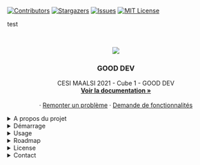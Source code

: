[![Contributors][contributors-shield]][contributors-url]
[![Stargazers][stars-shield]][stars-url]
[![Issues][issues-shield]][issues-url]
[![MIT License][license-shield]][license-url]

test

<!-- PROJECT LOGO -->
<br />
<p align="center">
    <img src="https://ecole-alternance.cesi.fr/wp-content/themes/cesi/static/logo/ecole-alternance.svg">

  <h3 align="center">GOOD DEV</h3>

  <p align="center">
    CESI MAALSI 2021 - Cube 1 - GOOD DEV
    <br />
    <a href="https://github.com/Silasssss/good-food/wiki"><strong>Voir la documentation »</strong></a>
    <br />
    <br />
    ·
    <a href="https://github.com/Silasssss/good-food/issues">Remonter un problème</a>
    ·
    <a href="https://github.com/Silasssss/good-food/issues">Demande de fonctionnalités</a>
  </p>
</p>



<details>
  <summary>A propos du projet</summary>

[![Product Name Screen Shot][product-screenshot]]()

Le projet consiste à fournir une architecture applicative au goût du jour, permettant de répondre à l’ensemble de ses besoins et contraintes. Cela contient aussi bien la refonte de l’application de commande que la refonte de l’infrastructure d’hébergement.

  
  <strong>Contexte :</strong> 
  
L’enseigne Good Food qui est composée de 150 restaurants franchisés sur la France, la Belgique et le Luxembourg propose des prestations de restauration conventionnelle, de la vente à emporter et de la livraison. Aujourd’hui le système d'information atteint ses limites notamment au niveau des performances très médiocres et des choix applicatifs qui empêchent toute évolution. De plus, il n'existe pas de solution mobile.

  <strong>Périmètre du projet :</strong>
  
La périmètre du projet est le suivant: développer une application de commande mobile et web ainsi qu’une application pour les franchisés afin qu’ils puissent gérer leurs commandes, leurs préparations, leurs fournisseurs et leurs livraisons. Il va aussi être nécessaire de refondre l’infrastructure d’hébergement.
 
  <strong>Contraintes :</strong>
  
* La totalité des data doit être conservée et récupérée dans la nouvelle base
* La migration de l’ancienne base de données vers la nouvelle devra se faire sans aucun impact sur la production
* Le code devra être documenté
* Cette évolution de l’application sera concomitante avec l’adoption d’un nouveau système de caisse dont le déploiement est assuré par le fournisseur de caisse lui-même
* Il conviendra de développer une API RESTful pour permettre la connexion sur l’application depuis d’autres solutions (comptabilité, applications spécifiques à la logistique ou toute autre application sortant du périmètre)
* Une application conforme au cahier des charges fonctionnel.
* Le service marketing de Good Food a convenu d’une date de lancement de l’application mobile et de la nouvelle version du site sans consulter le service technique et encore moins le prestataire chargé du développement

  
  

  
### Développé avec

This section should list any major frameworks that you built your project using. Leave any add-ons/plugins for the acknowledgements section. Here are a few examples.

* IONIC
* Vue JS
* Java Spring Boot
* PostgreSQL
</details>

<details>
   <summary>Démarrage</summary>


### Pré-requis

 - Java
 - node
 - npm
 - Maven


### Installation

1. Cloner le repo

```
$ git clone git@github.com:Silasssss/good-food.git
```
2. Installation les paquets de notre API

```
$ cd api
$ ./mvnw
```

3. Installer les paquets nécessaire à IONIC

```
$ cd frontend
$ npm i
```
</details>
 <details>
 <summary>Usage</summary>

1. Démarrer le backend

```
$ cd backend
$ ./mvnw
```

2. Démarrer le frontend
```
$ cd frontend
$ npm run dev
```
</details>
<details>
  <summary>Roadmap</summary>


Consultez les [problèmes ouverts](https://github.com/Silasssss/good-food/issues) et les fonctionnalités proposées.
  
</details>

<details>
  <summary>License</summary>


Distributé sous licence MIT. Voir `LICENSE` pour plus d'informations.

</details>
<details>
  <summary>Contact</summary>

Boissel Nicolas - ncboissel@gmail.com

[![LinkedIn][linkedin-shield]][linkedin-url]

Project Link: [https://github.com/Silasssss/good-food/]
(https://github.com/Silasssss/good-food/)


</details>





<!-- MARKDOWN LINKS & IMAGES -->
<!-- https://www.markdownguide.org/basic-syntax/#reference-style-links -->


[contributors-shield]: https://img.shields.io/github/contributors/Silasssss/good-food.svg?style=for-the-badge
[contributors-url]: https://github.com/Silasssss/good-food/graphs/contributors
[forks-shield]: https://img.shields.io/github/forks/Silasssss/good-food.svg?style=for-the-badge
[forks-url]: https://github.com/Silasssss/good-food/network/members
[stars-shield]: https://img.shields.io/github/stars/Silasssss/good-food.svg?style=for-the-badge
[stars-url]: https://github.com/Silasssss/good-food/stargazers
[issues-shield]: https://img.shields.io/github/issues/Silasssss/good-food.svg?style=for-the-badge
[issues-url]: https://github.com/Silasssss/good-food/issues
[license-shield]: https://img.shields.io/github/license/Silasssss/good-food.svg?style=for-the-badge
[license-url]: https://github.com/Silasssss/good-food/blob/master/LICENSE.txt
[linkedin-shield]: https://img.shields.io/badge/-LinkedIn-black.svg?style=for-the-badge&logo=linkedin&colorB=555
[linkedin-url]: https://www.linkedin.com/in/nicolas-boissel-410067129/
[product-screenshot]: https://www.bypeople.com/wp-content/uploads/2019/01/travel-mobile-app-template.png

